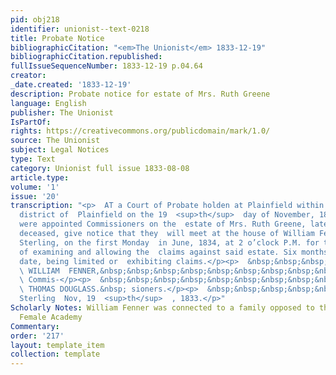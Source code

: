 ```yaml
---
pid: obj218
identifier: unionist--text-0218
title: Probate Notice
bibliographicCitation: "<em>The Unionist</em> 1833-12-19"
bibliographicCitation.republished: 
fullIssueSequenceNumber: 1833-12-19 p.04.64
creator: 
_date.created: '1833-12-19'
description: Probate notice for estate of Mrs. Ruth Greene
language: English
publisher: The Unionist
IsPartOf: 
rights: https://creativecommons.org/publicdomain/mark/1.0/
source: The Unionist
subject: Legal Notices
type: Text
category: Unionist full issue 1833-08-08
article.type: 
volume: '1'
issue: '20'
transcription: "<p>  AT a Court of Probate holden at Plainfield within and for the
  district of  Plainfield on the 19  <sup>th</sup>  day of November, 1833.—the subscribers
  were appointed Commissioners on the  estate of Mrs. Ruth Greene, late of Sterling,
  deceased, give notice that they  will meet at the house of William Fenner in said
  Sterling, on the first Monday  in June, 1834, at 2 o’clock P.M. for the purpose
  of examining and allowing the  claims against said estate. Six months from this
  date, being limited or  exhibiting claims.</p><p>  &nbsp;&nbsp;&nbsp;&nbsp;&nbsp;&nbsp;&nbsp;&nbsp;&nbsp;&nbsp;&nbsp;&nbsp;&nbsp;&nbsp;&nbsp;&nbsp;&nbsp;&nbsp;&nbsp;&nbsp;&nbsp;&nbsp;&nbsp;
  \ WILLIAM  FENNER,&nbsp;&nbsp;&nbsp;&nbsp;&nbsp;&nbsp;&nbsp;&nbsp;&nbsp;&nbsp;&nbsp;&nbsp;&nbsp;&nbsp;&nbsp;&nbsp;&nbsp;
  \ Commis-</p><p>  &nbsp;&nbsp;&nbsp;&nbsp;&nbsp;&nbsp;&nbsp;&nbsp;&nbsp;&nbsp;&nbsp;&nbsp;&nbsp;&nbsp;&nbsp;&nbsp;&nbsp;&nbsp;&nbsp;&nbsp;&nbsp;&nbsp;&nbsp;
  \ THOMAS DOUGLASS.&nbsp; sioners.</p><p>  &nbsp;&nbsp;&nbsp;&nbsp;&nbsp;&nbsp;&nbsp;&nbsp;&nbsp;&nbsp;&nbsp;
  Sterling  Nov, 19  <sup>th</sup>  , 1833.</p>"
Scholarly Notes: William Fenner was connected to a family opposed to the Canterbury
  Female Academy
Commentary: 
order: '217'
layout: template_item
collection: template
---
```

